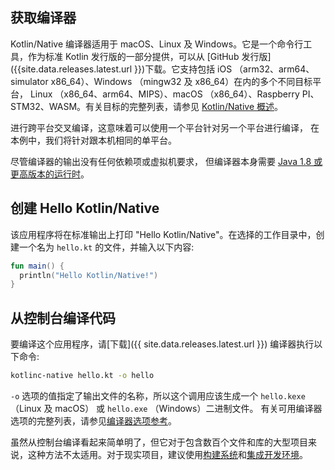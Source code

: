 [//]: # (title: 使用命令行编译器的 Hello Kotlin/Native)

<!--- To become a How-To. Need to change type to new "HowTo" --->


## 获取编译器

Kotlin/Native 编译器适用于 macOS、Linux 及 Windows。它是一个命令行工具，作为标准 Kotlin 发行版的一部分提供，可以从 [GitHub 发行版]({{site.data.releases.latest.url }})下载。它支持包括
iOS （arm32、arm64、simulator x86_64）、Windows （mingw32 及 x86_64）在内的多个不同目标平台，
Linux （x86_64、arm64、MIPS）、macOS （x86_64）、Raspberry PI、STM32、WASM。有关目标的完整列表，请参见 [Kotlin/Native 概述](/docs/reference/native-overview.md)。

进行跨平台交叉编译，这意味着可以使用一个平台针对另一个平台进行编译，
在本例中，我们将针对跟本机相同的单平台。

尽管编译器的输出没有任何依赖项或虚拟机要求，
但编译器本身需要 [Java 1.8 或更高版本的运行时](https://jdk.java.net/11/)。

## 创建 Hello Kotlin/Native

该应用程序将在标准输出上打印 "Hello Kotlin/Native"。在选择的工作目录中，创建一个名为
`hello.kt` 的文件，并输入以下内容:



```kotlin
fun main() {
  println("Hello Kotlin/Native!")
}
```


## 从控制台编译代码

要编译这个应用程序，请[下载]({{ site.data.releases.latest.url }})
编译器执行以下命令:

```bash
kotlinc-native hello.kt -o hello
```

`-o` 选项的值指定了输出文件的名称，所以这个调用应该生成一个 `hello.kexe` （Linux 及 macOS） 或 `hello.exe` （Windows）二进制文件。
有关可用编译器选项的完整列表，请参见[编译器选项参考](/docs/reference/compiler-reference.md)。

虽然从控制台编译看起来简单明了，但它<!--
-->对于包含数百个文件和库的大型项目来说，这种方法不太适用。对于现实项目，建议<!--
-->使用[构建系统](using-gradle.md)和[集成开发环境](using-intellij-idea.md)。
